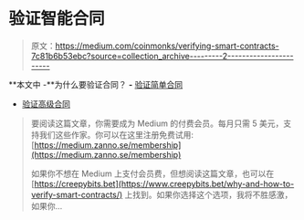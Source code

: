 # 验证智能合同

> 原文：<https://medium.com/coinmonks/verifying-smart-contracts-7c81b6b53ebc?source=collection_archive---------2----------------------->

**本文中
-**为什么要验证合同？ **-** [验证简单合同](#c7c0)
- [验证高级合同](#9266)

> 要阅读这篇文章，你需要成为 Medium 的付费会员。每月只需 5 美元，支持我们这些作家。你可以在这里注册免费试用:[https://medium.zanno.se/membership](https://medium.zanno.se/membership)
> 
> 如果你不想在 Medium 上支付会员费，但想阅读这篇文章，也可以在 [https://creepybits.bet](https://www.creepybits.bet/why-and-how-to-verify-smart-contracts/) 上找到。如果你选择这个选项，我将不胜感激，如果你…